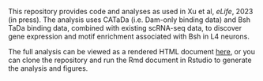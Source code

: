 This repository provides code and analyses as used in Xu et al, *eLife*, 2023 (in press). The analysis uses CATaDa (i.e. Dam-only binding data) and Bsh TaDa binding data, combined with existing scRNA-seq data, to discover gene expression and motif enrichment associated with Bsh in L4 neurons.

The full analysis can be viewed as a rendered HTML document [here](https://marshall-lab.org/Xu_et_al_2023/), or you can clone the repository and run the Rmd document in Rstudio to generate the analysis and figures.
